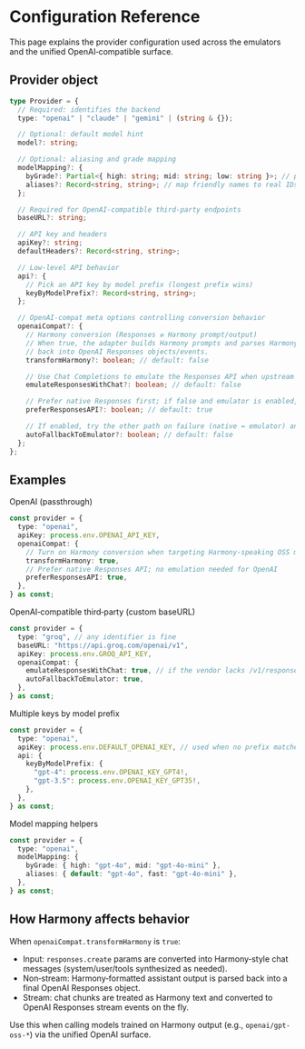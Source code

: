 # Configuration Reference

This page explains the provider configuration used across the emulators and the unified OpenAI‑compatible surface.

## Provider object

```ts
type Provider = {
  // Required: identifies the backend
  type: "openai" | "claude" | "gemini" | (string & {});

  // Optional: default model hint
  model?: string;

  // Optional: aliasing and grade mapping
  modelMapping?: {
    byGrade?: Partial<{ high: string; mid: string; low: string }>; // pick a default by "grade"
    aliases?: Record<string, string>; // map friendly names to real IDs
  };

  // Required for OpenAI‑compatible third‑party endpoints
  baseURL?: string;

  // API key and headers
  apiKey?: string;
  defaultHeaders?: Record<string, string>;

  // Low‑level API behavior
  api?: {
    // Pick an API key by model prefix (longest prefix wins)
    keyByModelPrefix?: Record<string, string>;
  };

  // OpenAI‑compat meta options controlling conversion behavior
  openaiCompat?: {
    // Harmony conversion (Responses ⇄ Harmony prompt/output)
    // When true, the adapter builds Harmony prompts and parses Harmony output
    // back into OpenAI Responses objects/events.
    transformHarmony?: boolean; // default: false

    // Use Chat Completions to emulate the Responses API when upstream lacks /v1/responses
    emulateResponsesWithChat?: boolean; // default: false

    // Prefer native Responses first; if false and emulator is enabled, try emulator first
    preferResponsesAPI?: boolean; // default: true

    // If enabled, try the other path on failure (native ↔ emulator) and aggregate errors
    autoFallbackToEmulator?: boolean; // default: false
  };
};
```

## Examples

OpenAI (passthrough)
```ts
const provider = {
  type: "openai",
  apiKey: process.env.OPENAI_API_KEY,
  openaiCompat: {
    // Turn on Harmony conversion when targeting Harmony‑speaking OSS models
    transformHarmony: true,
    // Prefer native Responses API; no emulation needed for OpenAI
    preferResponsesAPI: true,
  },
} as const;
```

OpenAI‑compatible third‑party (custom baseURL)
```ts
const provider = {
  type: "groq", // any identifier is fine
  baseURL: "https://api.groq.com/openai/v1",
  apiKey: process.env.GROQ_API_KEY,
  openaiCompat: {
    emulateResponsesWithChat: true, // if the vendor lacks /v1/responses
    autoFallbackToEmulator: true,
  },
} as const;
```

Multiple keys by model prefix
```ts
const provider = {
  type: "openai",
  apiKey: process.env.DEFAULT_OPENAI_KEY, // used when no prefix matches
  api: {
    keyByModelPrefix: {
      "gpt-4": process.env.OPENAI_KEY_GPT4!,
      "gpt-3.5": process.env.OPENAI_KEY_GPT35!,
    },
  },
} as const;
```

Model mapping helpers
```ts
const provider = {
  type: "openai",
  modelMapping: {
    byGrade: { high: "gpt-4o", mid: "gpt-4o-mini" },
    aliases: { default: "gpt-4o", fast: "gpt-4o-mini" },
  },
} as const;
```

## How Harmony affects behavior

When `openaiCompat.transformHarmony` is `true`:
- Input: `responses.create` params are converted into Harmony‑style chat messages (system/user/tools synthesized as needed).
- Non‑stream: Harmony‑formatted assistant output is parsed back into a final OpenAI Responses object.
- Stream: chat chunks are treated as Harmony text and converted to OpenAI Responses stream events on the fly.

Use this when calling models trained on Harmony output (e.g., `openai/gpt-oss-*`) via the unified OpenAI surface.

